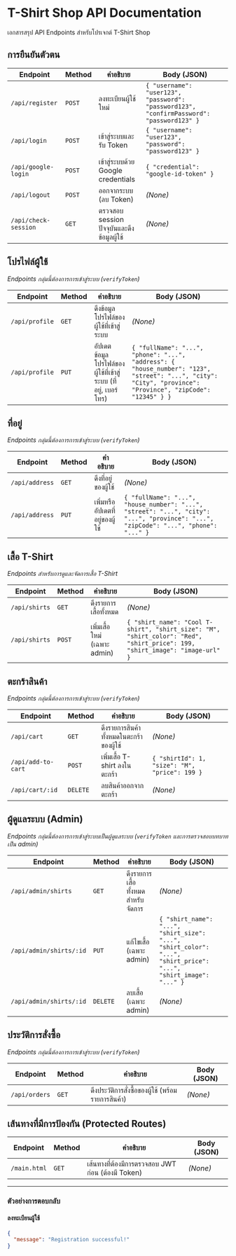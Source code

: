 # T-Shirt Shop API Documentation

เอกสารสรุป API Endpoints สำหรับโปรเจกต์ T-Shirt Shop

## การยืนยันตัวตน

| Endpoint             | Method | คำอธิบาย                            | Body (JSON)                                                                              |
| -------------------- | ------ | --------------------------------- | ---------------------------------------------------------------------------------------- |
| `/api/register`      | `POST` | ลงทะเบียนผู้ใช้ใหม่                    | `{ "username": "user123", "password":                 "password123", "confirmPassword": "password123" }` |
| `/api/login`         | `POST` | เข้าสู่ระบบและรับ Token               | `{ "username": "user123", "password": "password123" }`                                   |
| `/api/google-login`  | `POST` | เข้าสู่ระบบด้วย Google credentials    | `{ "credential": "google-id-token" }`                                                    |
| `/api/logout`        | `POST` | ออกจากระบบ (ลบ Token)             | *(None)*                                                                                 |
| `/api/check-session` | `GET`  | ตรวจสอบ session ปัจจุบันและดึงข้อมูลผู้ใช้ | *(None)*                                                                                 |

## โปรไฟล์ผู้ใช้

*Endpoints กลุ่มนี้ต้องการการเข้าสู่ระบบ (`verifyToken`)*

| Endpoint       | Method | คำอธิบาย                                        | Body (JSON)                                                                                                                                                |
| -------------- | ------ | --------------------------------------------- | ---------------------------------------------------------------------------------------------------------------------------------------------------------- |
| `/api/profile` | `GET`  | ดึงข้อมูลโปรไฟล์ของผู้ใช้ที่เข้าสู่ระบบ                   | *(None)*                                                                                                                                                   |
| `/api/profile` | `PUT`  | อัปเดตข้อมูลโปรไฟล์ของผู้ใช้ที่เข้าสู่ระบบ (ที่อยู่, เบอร์โทร) | `{ "fullName": "...", "phone": "...", "address": { "house_number": "123", "street": "...", "city": "City", "province": "Province", "zipCode": "12345" } }` |

## ที่อยู่

*Endpoints กลุ่มนี้ต้องการการเข้าสู่ระบบ (`verifyToken`)*

| Endpoint       | Method | คำอธิบาย               | Body (JSON)                                                                                                                         |
| -------------- | ------ | -------------------- | ----------------------------------------------------------------------------------------------------------------------------------- |
| `/api/address` | `GET`  | ดึงที่อยู่ของผู้ใช้          | *(None)*                                                                                                                            |
| `/api/address` | `PUT`  | เพิ่มหรืออัปเดตที่อยู่ของผู้ใช้ | `{ "fullName": "...", "house_number": "...", "street": "...", "city": "...", "province": "...", "zipCode": "...", "phone": "..." }` |

## เสื้อ T-Shirt

*Endpoints สำหรับการดูและจัดการเสื้อ T-Shirt*

| Endpoint      | Method | คำอธิบาย                  | Body (JSON)                                                                                                                 |
| ------------- | ------ | ----------------------- | --------------------------------------------------------------------------------------------------------------------------- |
| `/api/shirts` | `GET`  | ดึงรายการเสื้อทั้งหมด        | *(None)*                                                                                                                    |
| `/api/shirts` | `POST` | เพิ่มเสื้อใหม่ (เฉพาะ admin) | `{ "shirt_name": "Cool T-shirt", "shirt_size": "M", "shirt_color": "Red", "shirt_price": 199, "shirt_image": "image-url" }` |

## ตะกร้าสินค้า

*Endpoints กลุ่มนี้ต้องการการเข้าสู่ระบบ (`verifyToken`)*

| Endpoint           | Method   | คำอธิบาย                         | Body (JSON)                                   |
| ------------------ | -------- | ------------------------------ | --------------------------------------------- |
| `/api/cart`        | `GET`    | ดึงรายการสินค้าทั้งหมดในตะกร้าของผู้ใช้ | *(None)*                                      |
| `/api/add-to-cart` | `POST`   | เพิ่มเสื้อ T-shirt ลงในตะกร้า       | `{ "shirtId": 1, "size": "M", "price": 199 }` |
| `/api/cart/:id`    | `DELETE` | ลบสินค้าออกจากตะกร้า              | *(None)*                                      |

## ผู้ดูแลระบบ (Admin)

*Endpoints กลุ่มนี้ต้องการการเข้าสู่ระบบเป็นผู้ดูแลระบบ (`verifyToken` และการตรวจสอบบทบาทเป็น admin)*

| Endpoint                | Method   | คำอธิบาย                    | Body (JSON)                                                                                                      |
| ----------------------- | -------- | ------------------------- | ---------------------------------------------------------------------------------------------------------------- |
| `/api/admin/shirts`     | `GET`    | ดึงรายการเสื้อทั้งหมดสำหรับจัดการ | *(None)*                                                                                                         |
| `/api/admin/shirts/:id` | `PUT`    | แก้ไขเสื้อ (เฉพาะ admin)     | `{ "shirt_name": "...", "shirt_size": "...", "shirt_color": "...", "shirt_price": "...", "shirt_image": "..." }` |
| `/api/admin/shirts/:id` | `DELETE` | ลบเสื้อ (เฉพาะ admin)       | *(None)*                                                                                                         |

## ประวัติการสั่งซื้อ

*Endpoints กลุ่มนี้ต้องการการเข้าสู่ระบบ (`verifyToken`)*

| Endpoint      | Method | คำอธิบาย                                | Body (JSON) |
| ------------- | ------ | ------------------------------------- | ----------- |
| `/api/orders` | `GET`  | ดึงประวัติการสั่งซื้อของผู้ใช้ (พร้อมรายการสินค้า) | *(None)*    |

## เส้นทางที่มีการป้องกัน (Protected Routes)

| Endpoint     | Method | คำอธิบาย                                     | Body (JSON) |
| ------------ | ------ | ------------------------------------------ | ----------- |
| `/main.html` | `GET`  | เส้นทางที่ต้องมีการตรวจสอบ JWT ก่อน (ต้องมี Token) | *(None)*    |

---

### ตัวอย่างการตอบกลับ

#### ลงทะเบียนผู้ใช้

```json
{
  "message": "Registration successful!"
}

